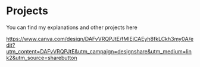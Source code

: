 # Projects

You can find my explanations and other projects here

https://www.canva.com/design/DAFvVRQPJtE/fMIEiCAEyh8fkLCkh3my0A/edit?utm_content=DAFvVRQPJtE&utm_campaign=designshare&utm_medium=link2&utm_source=sharebutton
